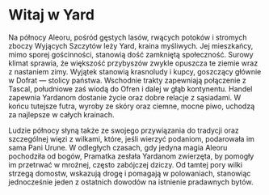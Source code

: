 # Witaj w Yard

Na północy Aleoru, pośród gęstych lasów, rwących potoków i stromych zboczy Wyjących Szczytów leży Yard, kraina myśliwych. Jej mieszkańcy, mimo sporej gościnności, stanowią dość zamkniętą społeczność. Surowy klimat sprawia, że większość przybyszów zwykle opuszcza te ziemie wraz z nastaniem zimy. Wyjątek stanowią krasnoludy i kupcy, goszczący głównie w Dofrat — stolicy państwa. Wschodnie trakty zapewniają połączenie z Tascal, południowe zaś wiodą do Ofren i dalej w głąb kontynentu. Handel zapewnia Yardanom dostanie życie oraz dobre relacje z sąsiadami. W końcu tutejsze futra, wyroby ze skóry oraz ciemne, mocne piwo, uchodzą za najlepsze w całych krainach.

Ludzie północy słyną także ze swojego przywiązania do tradycji oraz szczególnej więzi z wilkami, które, jeśli wierzyć podaniom, podarowała im sama Pani Urune. W odległych czasach, gdy jedyna magia Aleoru pochodziła od bogów, Pramatka zesłała Yardanom zwierzęta, by pomogły im przetrwać w mroźnej, często zabójczej dziczy. Od tamtej pory wilki strzegą domostw, wskazują drogę i pomagają w polowaniach, stanowiąc jednocześnie jeden z ostatnich dowodów na istnienie pradawnych bytów.


